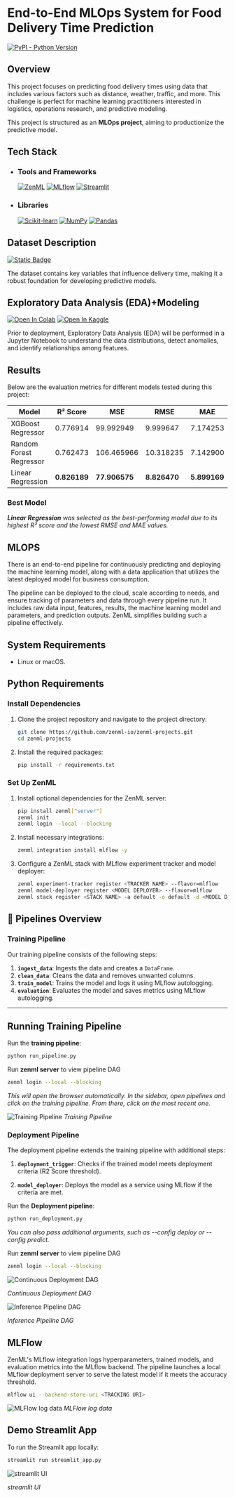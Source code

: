 # End-to-End MLOps System for Food Delivery Time Prediction
[![PyPI - Python Version](https://img.shields.io/pypi/pyversions/zenml)](https://pypi.org/project/zenml/)

## Overview

This project focuses on predicting food delivery times using data that includes various factors such as distance, weather, traffic, and more. This challenge is perfect for machine learning practitioners interested in logistics, operations research, and predictive modeling.

This project is structured as an **MLOps project**, aiming to productionize the predictive model.

## Tech Stack

- ### Tools and Frameworks
    [![ZenML](https://img.shields.io/badge/ZenML-512990?style=for-the-badge&logo=zenml&logoColor=white)](https://www.zenml.io/)
    [![MLflow](https://img.shields.io/badge/MLflow-0194E2?style=for-the-badge&logo=mlflow&logoColor=white)](https://mlflow.org/)
    [![Streamlit](https://img.shields.io/badge/Streamlit-FF4B4B?style=for-the-badge&logo=streamlit&logoColor=white)](https://streamlit.io/)

- ### Libraries
    [![Scikit-learn](https://img.shields.io/badge/Scikit--learn-F7931E?style=for-the-badge&logo=scikitlearn&logoColor=white)](https://scikit-learn.org/stable/)
    [![NumPy](https://img.shields.io/badge/NumPy-013243?style=for-the-badge&logo=numpy&logoColor=white)](https://numpy.org/)
    [![Pandas](https://img.shields.io/badge/Pandas-150458?style=for-the-badge&logo=pandas&logoColor=white)](https://pandas.pydata.org/)

## Dataset Description

[![Static Badge](https://img.shields.io/badge/Dataset-20BEFF?style=for-the-badge&logo=kaggle&logoSize=auto&labelColor=grey)](https://www.kaggle.com/datasets/denkuznetz/food-delivery-time-prediction)

The dataset contains key variables that influence delivery time, making it a robust foundation for developing predictive models.

## Exploratory Data Analysis (EDA)+Modeling

[![Open In Colab](https://colab.research.google.com/assets/colab-badge.svg)](https://colab.research.google.com/drive/1y4CmaC0UA32f9tC9lWU_i699RxPrhF-K?usp=sharing)
[![Open In Kaggle](https://kaggle.com/static/images/open-in-kaggle.svg)](https://www.kaggle.com/code/vbhanu5ai/delivery-time-estimation-eda-modeling)

Prior to deployment, Exploratory Data Analysis (EDA) will be performed in a Jupyter Notebook to understand the data distributions, detect anomalies, and identify relationships among features.

## Results



Below are the evaluation metrics for different models tested during this project:

| Model                   | R² Score     | MSE           | RMSE         | MAE          |
| ----------------------- | ------------ | ------------- | ------------ | ------------ |
| XGBoost Regressor       | 0.776914     | 99.992949     | 9.999647     | 7.174253     |
| Random Forest Regressor | 0.762473     | 106.465966    | 10.318235    | 7.142900     |
| Linear Regression       | **0.826189** | **77.906575** | **8.826470** | **5.899169** |

### Best Model

_**Linear Regression** was selected as the best-performing model due to its highest R² score and the lowest RMSE and MAE values._

## MLOPS 

There is an end-to-end pipeline for continuously predicting and deploying the machine learning model, along with a data application that utilizes the latest deployed model for business consumption.

The pipeline can be deployed to the cloud, scale according to needs, and ensure tracking of parameters and data through every pipeline run. It includes raw data input, features, results, the machine learning model and parameters, and prediction outputs. ZenML simplifies building such a pipeline effectively.

## System Requirements
- Linux or macOS.

## Python Requirements

### Install Dependencies

1. Clone the project repository and navigate to the project directory:

   ```bash
   git clone https://github.com/zenml-io/zenml-projects.git
   cd zenml-projects
   ```

2. Install the required packages:

   ```bash
   pip install -r requirements.txt
   ```

### Set Up ZenML

1. Install optional dependencies for the ZenML server:

   ```bash
   pip install zenml["server"]
   zenml init
   zenml login --local --blocking
   ```

2. Install necessary integrations:

   ```bash
   zenml integration install mlflow -y
   ```

3. Configure a ZenML stack with MLflow experiment tracker and model deployer:

   ```bash
   zenml experiment-tracker register <TRACKER NAME> --flavor=mlflow
   zenml model-deployer register <MODEL DEPLOYER> --flavor=mlflow
   zenml stack register <STACK NAME> -a default -o default -d <MODEL DEPLOYER> -e <TRACKER NAME> --set
   ```



## 📜 Pipelines Overview

### Training Pipeline

Our training pipeline consists of the following steps:

1. **`ingest_data`**: Ingests the data and creates a `DataFrame`.
2. **`clean_data`**: Cleans the data and removes unwanted columns.
3. **`train_model`**: Trains the model and logs it using MLflow autologging.
4. **`evaluation`**: Evaluates the model and saves metrics using MLflow autologging.

---
## Running Training Pipeline

Run the **training pipeline**:
```bash
python run_pipeline.py
```

Run **zenml server** to view pipeline DAG
```bash
zenml login --local --blocking
```

_This will open the browser automatically. In the sidebar, open pipelines and click on the training pipeline. From there, click on the most recent one._

![Training Pipeline](_assets/training_pipeline_DAG.png)
_Training Pipeline_


### Deployment Pipeline

The deployment pipeline extends the training pipeline with additional steps:

1. **`deployment_trigger`**: Checks if the trained model meets deployment criteria (R2 Score threshold).

2. **`model_deployer`**: Deploys the model as a service using MLflow if the criteria are met.

Run the **Deployment pipeline**:

```bash
python run_deployment.py
```

_You can also pass additional arguments, such as --config deploy or --config predict._

Run **zenml server** to view pipeline DAG

```bash
zenml login --local --blocking
```


![Continuous Deployment DAG](./_assets/continuous_deployment_DAG.png)

_Continuous Deployment DAG_

![Inference Pipeline DAG](./_assets/inference_pipeline_DAG.png)

_Inference Pipeline DAG_


## MLFlow
ZenML's MLflow integration logs hyperparameters, trained models, and evaluation metrics into the MLflow backend. The pipeline launches a local MLflow deployment server to serve the latest model if it meets the accuracy threshold.
    
```bash 
mlflow ui --backend-store-uri <TRACKING URI>
``` 

![MLFlow log data](_assets/MLFlow_log_data.png)
_MLFlow log data_

## Demo Streamlit App

To run the Streamlit app locally:

```bash
streamlit run streamlit_app.py
```

![streamlit UI](_assets/streamlit_UI.png)

_streamlit UI_



